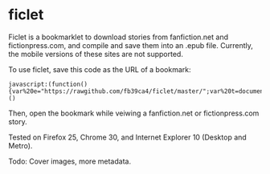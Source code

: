 ficlet
======
Ficlet is a bookmarklet to download stories from fanfiction.net and fictionpress.com, and compile and save them into an .epub file. Currently, the mobile versions of these sites are not supported.

To use ficlet, save this code as the URL of a bookmark:

    javascript:(function(){var%20e="https://rawgithub.com/fb39ca4/ficlet/master/";var%20t=document.createElement("script");t.src=e+"zip.js";t.type="text/javascript";document.body.appendChild(t);var%20n=document.createElement("script");n.src=e+"deflate.js";n.type="text/javascript";document.body.appendChild(n);var%20r=document.createElement("script");r.src=e+"async.js";r.type="text/javascript";document.body.appendChild(r);var%20i=document.createElement("script");i.src=e+"filesaver.js";i.type="text/javascript";document.body.appendChild(i);var%20s=document.createElement("script");s.type="text/javascript";s.src=e+"ficlet.js";document.body.appendChild(s)})()

Then, open the bookmark while veiwing a fanfiction.net or fictionpress.com story.

Tested on Firefox 25, Chrome 30, and Internet Explorer 10 (Desktop and Metro).

Todo: Cover images, more metadata.
